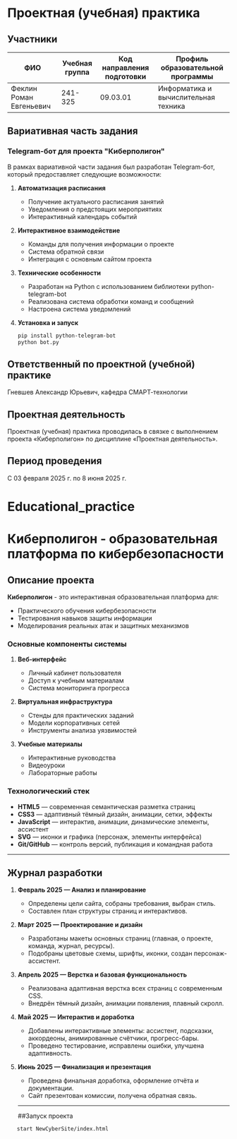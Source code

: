 # Проектная (учебная) практика

## Участники

| ФИО                     | Учебная группа | Код направления подготовки |  Профиль образовательной программы  |
|-------------------------|----------------|----------------------------|-------------------------------------|
| Феклин Роман Евгеньевич | 241-325        | 09.03.01                   | Информатика и вычислительная техника|


## Вариативная часть задания

### Telegram-бот для проекта "Киберполигон"

В рамках вариативной части задания был разработан Telegram-бот, который предоставляет следующие возможности:

1. **Автоматизация расписания**
   - Получение актуального расписания занятий
   - Уведомления о предстоящих мероприятиях
   - Интерактивный календарь событий

2. **Интерактивное взаимодействие**
   - Команды для получения информации о проекте
   - Система обратной связи
   - Интеграция с основным сайтом проекта

3. **Технические особенности**
   - Разработан на Python с использованием библиотеки python-telegram-bot
   - Реализована система обработки команд и сообщений
   - Настроена система уведомлений

4. **Установка и запуск**
   ```bash
   pip install python-telegram-bot
   python bot.py
   ```

## Ответственный по проектной (учебной) практике

Гневшев Александр Юрьевич, кафедра СМАРТ-технологии

## Проектная деятельность

Проектная (учебная) практика проводилась в связке с выполнением проекта «Киберполигон» по дисциплине «Проектная деятельность».


## Период проведения

С 03 февраля 2025 г. по 8 июня 2025 г.

# Educational_practice
# Киберполигон - образовательная платформа по кибербезопасности

## Описание проекта

**Киберполигон** - это интерактивная образовательная платформа для:
- Практического обучения кибербезопасности
- Тестирования навыков защиты информации
- Моделирования реальных атак и защитных механизмов

### Основные компоненты системы

1. **Веб-интерфейс**
   - Личный кабинет пользователя
   - Доступ к учебным материалам
   - Система мониторинга прогресса

2. **Виртуальная инфраструктура**
   - Стенды для практических заданий
   - Модели корпоративных сетей
   - Инструменты анализа уязвимостей

3. **Учебные материалы**
   - Интерактивные руководства
   - Видеоуроки
   - Лабораторные работы

### Технологический стек

- **HTML5** — современная семантическая разметка страниц
- **CSS3** — адаптивный тёмный дизайн, анимации, сетки, эффекты
- **JavaScript** — интерактив, анимации, динамические элементы, ассистент
- **SVG** — иконки и графика (персонаж, элементы интерфейса)
- **Git/GitHub** — контроль версий, публикация и командная работа

---

## Журнал разработки

1. **Февраль 2025 — Анализ и планирование**
   - Определены цели сайта, собраны требования, выбран стиль.
   - Составлен план структуры страниц и интерактивов.

2. **Март 2025 — Проектирование и дизайн**
   - Разработаны макеты основных страниц (главная, о проекте, команда, журнал, ресурсы).
   - Подобраны цветовые схемы, шрифты, иконки, создан персонаж-ассистент.

3. **Апрель 2025 — Верстка и базовая функциональность**
   - Реализована адаптивная верстка всех страниц с современным CSS.
   - Внедрён тёмный дизайн, анимации появления, плавный скролл.

4. **Май 2025 — Интерактив и доработка**
   - Добавлены интерактивные элементы: ассистент, подсказки, аккордеоны, анимированные счётчики, прогресс-бары.
   - Проведено тестирование, исправлены ошибки, улучшена адаптивность.

5. **Июнь 2025 — Финализация и презентация**
   - Проведена финальная доработка, оформление отчёта и документации.
   - Сайт презентован комиссии, получена обратная связь.

   ---

   ##Запуск проекта
```bash
   start NewCyberSite/index.html
```
